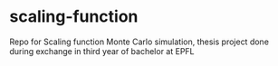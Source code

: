 # scaling-function
Repo for Scaling function Monte Carlo simulation, thesis project done during exchange in third year of bachelor at EPFL

